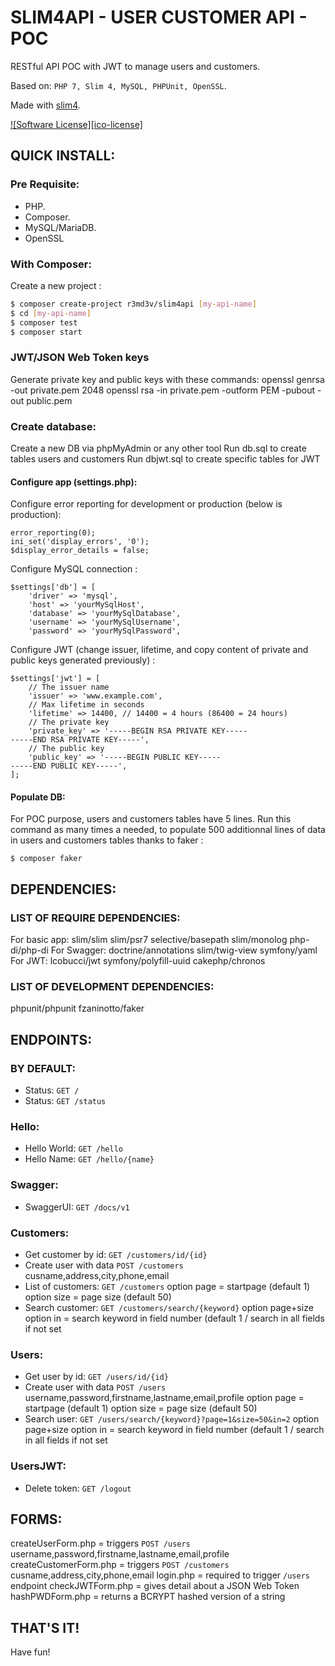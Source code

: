# SLIM4API - USER CUSTOMER API - POC

RESTful API POC with JWT to manage users and customers.

Based on: `PHP 7, Slim 4, MySQL, PHPUnit, OpenSSL`.

Made with [slim4](https://github.com/slimphp/Slim).

[![Software License][ico-license]](LICENSE.md)


## QUICK INSTALL:

### Pre Requisite:

- PHP.
- Composer.
- MySQL/MariaDB.
- OpenSSL


### With Composer:

Create a new project :
```bash
$ composer create-project r3md3v/slim4api [my-api-name]
$ cd [my-api-name]
$ composer test
$ composer start
```


### JWT/JSON Web Token keys

Generate private key and public keys with these commands:
	openssl genrsa -out private.pem 2048
	openssl rsa -in private.pem -outform PEM -pubout -out public.pem


### Create database:

Create a new DB via phpMyAdmin or any other tool
Run db.sql to create tables users and customers
Run dbjwt.sql to create specific tables for JWT


#### Configure app (settings.php):

Configure error reporting for development or production (below is production):
```
error_reporting(0);
ini_set('display_errors', '0');
$display_error_details = false;
```

Configure MySQL connection :
```
$settings['db'] = [
	'driver' => 'mysql',
	'host' => 'yourMySqlHost',
	'database' => 'yourMySqlDatabase',
	'username' => 'yourMySqlUsername',
	'password' => 'yourMySqlPassword',
```

Configure JWT  (change issuer, lifetime, and copy content of private and public keys generated previously) :
```
$settings['jwt'] = [
    // The issuer name
    'issuer' => 'www.example.com',
    // Max lifetime in seconds
    'lifetime' => 14400, // 14400 = 4 hours (86400 = 24 hours)
    // The private key
    'private_key' => '-----BEGIN RSA PRIVATE KEY-----
-----END RSA PRIVATE KEY-----',
    // The public key
    'public_key' => '-----BEGIN PUBLIC KEY-----
-----END PUBLIC KEY-----',
];
```


#### Populate DB:

For POC purpose, users and customers tables have 5 lines.
Run this command as many times a needed, to populate 500 additionnal lines of data in users and customers tables thanks to faker :
```
$ composer faker
```


## DEPENDENCIES:

### LIST OF REQUIRE DEPENDENCIES:

For basic app: slim/slim slim/psr7 selective/basepath slim/monolog php-di/php-di
For Swagger: doctrine/annotations slim/twig-view symfony/yaml
For JWT: lcobucci/jwt symfony/polyfill-uuid cakephp/chronos


### LIST OF DEVELOPMENT DEPENDENCIES:

phpunit/phpunit fzaninotto/faker


## ENDPOINTS:

### BY DEFAULT:

- Status: `GET /`
- Status: `GET /status`

### Hello:
- Hello World: `GET /hello`
- Hello Name: `GET /hello/{name}`

### Swagger:
- SwaggerUI: `GET /docs/v1`

### Customers:
- Get customer by id: `GET /customers/id/{id}`
- Create user with data `POST /customers` cusname,address,city,phone,email
- List of customers: `GET /customers`
	option page = startpage (default 1)
	option size = page size (default 50)
- Search customer: `GET /customers/search/{keyword}`
	option page+size
	option in = search keyword in field number (default 1 / search in all fields if not set

### Users:
- Get user by id: `GET /users/id/{id}`
- Create user with data `POST /users` username,password,firstname,lastname,email,profile
	option page = startpage (default 1)
	option size = page size (default 50)
- Search user: `GET /users/search/{keyword}?page=1&size=50&in=2`
	option page+size
	option in = search keyword in field number (default 1 / search in all fields if not set

### UsersJWT:
- Delete token: `GET /logout`


## FORMS:

createUserForm.php = triggers `POST /users` username,password,firstname,lastname,email,profile 
createCustomerForm.php = triggers `POST /customers` cusname,address,city,phone,email
login.php = required to trigger `/users` endpoint
checkJWTForm.php = gives detail about a JSON Web Token
hashPWDForm.php = returns a BCRYPT hashed version of a string


## THAT'S IT!

Have fun!
